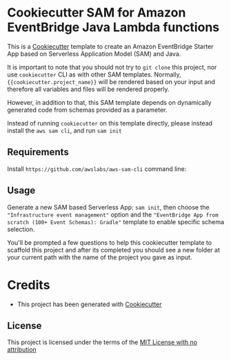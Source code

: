 # Cookiecutter SAM for Amazon EventBridge Java Lambda functions



This is a [Cookiecutter](https://github.com/audreyr/cookiecutter) template to create an Amazon EventBridge Starter App based on Serverless Application Model (SAM) and Java.

It is important to note that you should not try to `git clone` this project, nor use `cookiecutter` CLI as with other SAM templates. Normally, ``{{cookiecutter.project_name}}`` will be rendered based on your input and therefore all variables and files will be rendered properly.

However, in addition to that, this SAM template depends on dynamically generated code from schemas provided as a parameter.

Instead of running `cookiecutter` on this template directly, please instead install the `aws sam cli`, and run `sam init` 

## Requirements

Install `https://github.com/awslabs/aws-sam-cli` command line:

## Usage

Generate a new SAM based Serverless App: `sam init`, then choose the `"Infrastructure event management"` option and the `"EventBridge App from scratch (100+ Event Schemas): Gradle"` template to enable specific schema selection.

You'll be prompted a few questions to help this cookiecutter template to scaffold this project and after its completed you should see a new folder at your current path with the name of the project you gave as input.



# Credits

* This project has been generated with [Cookiecutter](https://github.com/audreyr/cookiecutter)


License
-------

This project is licensed under the terms of the [MIT License with no attribution](/LICENSE)

